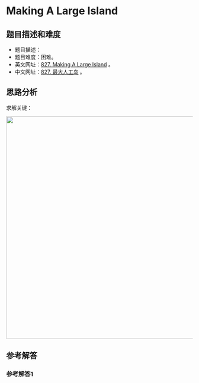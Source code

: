# Making A Large Island

## 题目描述和难度
+ 题目描述：
+ 题目难度：困难。
+ 英文网址：[827. Making A Large Island](https://leetcode.com/problems/making-a-large-island/description/)  。
+ 中文网址：[827. 最大人工岛](https://leetcode-cn.com/problems/making-a-large-island/description/)  。
## 思路分析
求解关键：

<img src="https://liweiwei1419.github.io/images/leetcode-solution/" width="600">

## 参考解答
### 参考解答1

```java

```